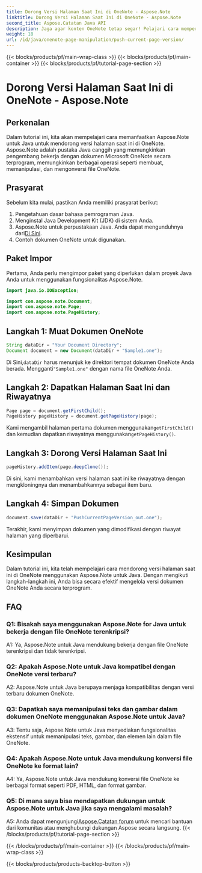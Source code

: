 ```yaml
---
title: Dorong Versi Halaman Saat Ini di OneNote - Aspose.Note
linktitle: Dorong Versi Halaman Saat Ini di OneNote - Aspose.Note
second_title: Aspose.Catatan Java API
description: Jaga agar konten OneNote tetap segar! Pelajari cara memperbarui riwayat halaman & mengelola versi, termasuk panduan langkah demi langkah & kode. #OneNote #Java #Aspose
weight: 18
url: /id/java/onenote-page-manipulation/push-current-page-version/
---
```


{{< blocks/products/pf/main-wrap-class >}}
{{< blocks/products/pf/main-container >}}
{{< blocks/products/pf/tutorial-page-section >}}

# Dorong Versi Halaman Saat Ini di OneNote - Aspose.Note

## Perkenalan

Dalam tutorial ini, kita akan mempelajari cara memanfaatkan Aspose.Note untuk Java untuk mendorong versi halaman saat ini di OneNote. Aspose.Note adalah pustaka Java canggih yang memungkinkan pengembang bekerja dengan dokumen Microsoft OneNote secara terprogram, memungkinkan berbagai operasi seperti membuat, memanipulasi, dan mengonversi file OneNote.

## Prasyarat

Sebelum kita mulai, pastikan Anda memiliki prasyarat berikut:
1. Pengetahuan dasar bahasa pemrograman Java.
2. Menginstal Java Development Kit (JDK) di sistem Anda.
3.  Aspose.Note untuk perpustakaan Java. Anda dapat mengunduhnya dari[Di Sini](https://releases.aspose.com/note/java/).
4. Contoh dokumen OneNote untuk digunakan.

## Paket Impor

Pertama, Anda perlu mengimpor paket yang diperlukan dalam proyek Java Anda untuk menggunakan fungsionalitas Aspose.Note.

```java
import java.io.IOException;

import com.aspose.note.Document;
import com.aspose.note.Page;
import com.aspose.note.PageHistory;
```

## Langkah 1: Muat Dokumen OneNote

```java
String dataDir = "Your Document Directory";
Document document = new Document(dataDir + "Sample1.one");
```

 Di Sini,`dataDir` harus menunjuk ke direktori tempat dokumen OneNote Anda berada. Mengganti`"Sample1.one"` dengan nama file OneNote Anda.

## Langkah 2: Dapatkan Halaman Saat Ini dan Riwayatnya

```java
Page page = document.getFirstChild();
PageHistory pageHistory = document.getPageHistory(page);
```

 Kami mengambil halaman pertama dokumen menggunakan`getFirstChild()` dan kemudian dapatkan riwayatnya menggunakan`getPageHistory()`.

## Langkah 3: Dorong Versi Halaman Saat Ini

```java
pageHistory.addItem(page.deepClone());
```

Di sini, kami menambahkan versi halaman saat ini ke riwayatnya dengan mengkloningnya dan menambahkannya sebagai item baru.

## Langkah 4: Simpan Dokumen

```java
document.save(dataDir + "PushCurrentPageVersion_out.one");
```

Terakhir, kami menyimpan dokumen yang dimodifikasi dengan riwayat halaman yang diperbarui.

## Kesimpulan

Dalam tutorial ini, kita telah mempelajari cara mendorong versi halaman saat ini di OneNote menggunakan Aspose.Note untuk Java. Dengan mengikuti langkah-langkah ini, Anda bisa secara efektif mengelola versi dokumen OneNote Anda secara terprogram.

## FAQ

### Q1: Bisakah saya menggunakan Aspose.Note for Java untuk bekerja dengan file OneNote terenkripsi?

A1: Ya, Aspose.Note untuk Java mendukung bekerja dengan file OneNote terenkripsi dan tidak terenkripsi.

### Q2: Apakah Aspose.Note untuk Java kompatibel dengan OneNote versi terbaru?

A2: Aspose.Note untuk Java berupaya menjaga kompatibilitas dengan versi terbaru dokumen OneNote.

### Q3: Dapatkah saya memanipulasi teks dan gambar dalam dokumen OneNote menggunakan Aspose.Note untuk Java?

A3: Tentu saja, Aspose.Note untuk Java menyediakan fungsionalitas ekstensif untuk memanipulasi teks, gambar, dan elemen lain dalam file OneNote.

### Q4: Apakah Aspose.Note untuk Java mendukung konversi file OneNote ke format lain?

A4: Ya, Aspose.Note untuk Java mendukung konversi file OneNote ke berbagai format seperti PDF, HTML, dan format gambar.

### Q5: Di mana saya bisa mendapatkan dukungan untuk Aspose.Note untuk Java jika saya mengalami masalah?

 A5: Anda dapat mengunjungi[Aspose.Catatan forum](https://forum.aspose.com/c/note/28) untuk mencari bantuan dari komunitas atau menghubungi dukungan Aspose secara langsung.
{{< /blocks/products/pf/tutorial-page-section >}}

{{< /blocks/products/pf/main-container >}}
{{< /blocks/products/pf/main-wrap-class >}}

{{< blocks/products/products-backtop-button >}}
